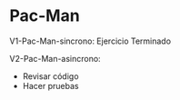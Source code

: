 # Pac-Man

V1-Pac-Man-sincrono: Ejercicio Terminado

V2-Pac-Man-asincrono: 
  - Revisar código
  - Hacer pruebas
